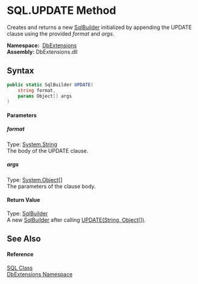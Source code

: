 SQL.UPDATE Method
=================
Creates and returns a new [SqlBuilder][1] initialized by appending the UPDATE clause using the provided *format* and *args*.

  **Namespace:**  [DbExtensions][2]  
  **Assembly:** DbExtensions.dll

Syntax
------

```csharp
public static SqlBuilder UPDATE(
	string format,
	params Object[] args
)
```

#### Parameters

##### *format*
Type: [System.String][3]  
The body of the UPDATE clause.

##### *args*
Type: [System.Object][4][]  
The parameters of the clause body.

#### Return Value
Type: [SqlBuilder][1]  
 A new [SqlBuilder][1] after calling [UPDATE(String, Object[])][5]. 

See Also
--------

#### Reference
[SQL Class][6]  
[DbExtensions Namespace][2]  

[1]: ../SqlBuilder/README.md
[2]: ../README.md
[3]: https://docs.microsoft.com/dotnet/api/system.string
[4]: https://docs.microsoft.com/dotnet/api/system.object
[5]: ../SqlBuilder/UPDATE.md
[6]: README.md